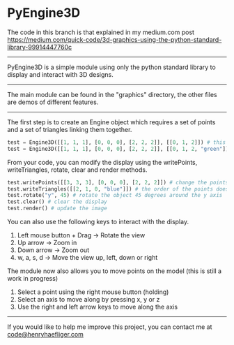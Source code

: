 # PyEngine3D

The code in this branch is that explained in my medium.com post https://medium.com/quick-code/3d-graphics-using-the-python-standard-library-99914447760c

---

PyEngine3D is a simple module using only the python standard library to display and interact with 3D designs.

---

The main module can be found in the "graphics" directory, the other files are demos of different features.

---

The first step is to create an Engine object which requires a set of points and a set of triangles linking them together.

```Python
test = Engine3D([[1, 1, 1], [0, 0, 0], [2, 2, 2]], [[0, 1, 2]]) # this will create a single triangle between these points
test = Engine3D([[1, 1, 1], [0, 0, 0], [2, 2, 2]], [[0, 1, 2, "green"]]) # you can also change the color of the triangle (the default is green)
```

From your code, you can modify the display using the writePoints, writeTriangles, rotate, clear and render methods.

```Python
test.writePoints([[3, 3, 3], [0, 0, 0], [2, 2, 2]]) # change the points
test.writeTriangles([[2, 1, 0, "blue"]]) # the order of the points does not matter
test.rotate("y", 45) # rotate the object 45 degrees around the y axis
test.clear() # clear the display
test.render() # update the image
```

You can also use the following keys to interact with the display.

1. Left mouse button + Drag -> Rotate the view
2. Up arrow -> Zoom in
3. Down arrow -> Zoom out
4. w, a, s, d -> Move the view up, left, down or right

The module now also allows you to move points on the model (this is still a work in progress)

1. Select a point using the right mouse button (holding)
2. Select an axis to move along by pressing x, y or z
3. Use the right and left arrow keys to move along the axis

---

If you would like to help me improve this project, you can contact me at code@henryhaefliger.com
